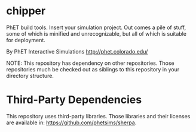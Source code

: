 chipper
=======

PhET build tools. Insert your simulation project. Out comes a pile of stuff, some of which is minified and unrecognizable, but all of which is suitable for deployment.

By PhET Interactive Simulations
http://phet.colorado.edu/

NOTE: This repository has dependency on other repositories. Those repositories
much be checked out as siblings to this repository in your directory structure.

Third-Party Dependencies
=============

This repository uses third-party libraries.
Those libraries and their licenses are available in: https://github.com/phetsims/sherpa.